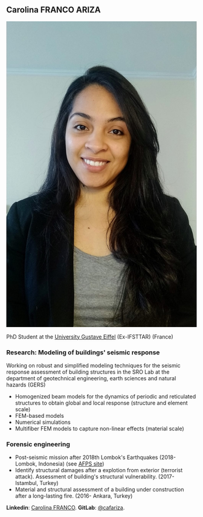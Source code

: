 ## Carolina FRANCO ARIZA

![Image](Photo1.jpeg)


PhD Student at the [University Gustave Eiffel](https://www.univ-gustave-eiffel.fr/) (Ex-IFSTTAR) (France)


### Research: Modeling of buildings' seismic response
Working on robust and simplified modeling techniques for the seismic response assessment of building structures in the SRO Lab at the department of geotechnical engineering, earth sciences and natural hazards (GERS)
- Homogenized beam models for the dynamics of periodic and reticulated structures to obtain global and local response (structure and element scale)
- FEM-based models
- Numerical simulations
- Multifiber FEM models to capture non-linear effects (material scale)

### Forensic engineering
- Post-seismic mission after 2018th Lombok's Earthquakes (2018-Lombok, Indonesia) (see [AFPS site](http://www.afps-seisme.org/ACTIVITES/Missions-post-sismiques/2018-Lombok))
- Identify structural damages after a explotion from exterior (terrorist attack). Assessment of building's structural vulnerability. (2017- Istambul, Turkey) 
- Material and structural assessment of a building under construction after a long-lasting fire. (2016- Ankara, Turkey)

**Linkedin**: [Carolina FRANCO](https://www.linkedin.com/in/cafariza/).
**GitLab**: [@cafariza](https://gitlab.com/cafariza).
